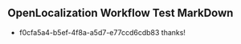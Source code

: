 ## OpenLocalization Workflow Test MarkDown
* f0cfa5a4-b5ef-4f8a-a5d7-e77ccd6cdb83 thanks!

<!--HONumber=Aug16_HO1-->


